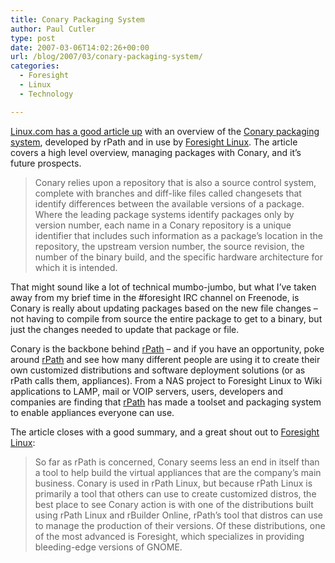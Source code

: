 ```yaml
---
title: Conary Packaging System
author: Paul Cutler
type: post
date: 2007-03-06T14:02:26+00:00
url: /blog/2007/03/conary-packaging-system/
categories:
  - Foresight
  - Linux
  - Technology

---
```

[Linux.com has a good article up][1] with an overview of the [Conary packaging system][2], developed by rPath and in use by [Foresight Linux][3]. The article covers a high level overview, managing packages with Conary, and it&#8217;s future prospects.

> Conary relies upon a repository that is also a source control system, complete with branches and diff-like files called changesets that identify differences between the available versions of a package. Where the leading package systems identify packages only by version number, each name in a Conary repository is a unique identifier that includes such information as a package&#8217;s location in the repository, the upstream version number, the source revision, the number of the binary build, and the specific hardware architecture for which it is intended.

That might sound like a lot of technical mumbo-jumbo, but what I&#8217;ve taken away from my brief time in the #foresight IRC channel on Freenode, is Conary is really about updating packages based on the new file changes &#8211; not having to compile from source the entire package to get to a binary, but just the changes needed to update that package or file.

Conary is the backbone behind [rPath][4] &#8211; and if you have an opportunity, poke around [rPath][4] and see how many different people are using it to create their own customized distributions and software deployment solutions (or as rPath calls them, appliances). From a NAS project to Foresight Linux to Wiki applications to LAMP, mail or VOIP servers, users, developers and companies are finding that [rPath][4] has made a toolset and packaging system to enable appliances everyone can use.

The article closes with a good summary, and a great shout out to [Foresight Linux][3]:

> So far as rPath is concerned, Conary seems less an end in itself than a tool to help build the virtual appliances that are the company&#8217;s main business. Conary is used in rPath Linux, but because rPath Linux is primarily a tool that others can use to create customized distros, the best place to see Conary action is with one of the distributions built using rPath Linux and rBuilder Online, rPath&#8217;s tool that distros can use to manage the production of their versions. Of these distributions, one of the most advanced is Foresight, which specializes in providing bleeding-edge versions of GNOME.

 [1]: http://enterprise.linux.com/enterprise/07/02/26/219240.shtml?tid=129&tid=23
 [2]: http://wiki.rpath.com/wiki/Conary
 [3]: http://www.foresightlinux.org
 [4]: http://www.rpath.org